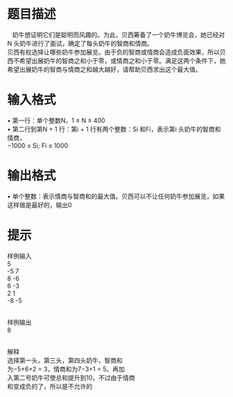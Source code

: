 # 

 
 # 题目描述 
<p>&nbsp;&nbsp;&nbsp;奶牛想证明它们是聪明而风趣的。为此，贝西筹备了一个奶牛博览会，她已经对N&nbsp;头奶牛进行了面试，确定了每头奶牛的智商和情商。<br />
贝西有权选择让哪些奶牛参加展览。由于负的智商或情商会造成负面效果，所以贝西不希望出展奶牛的智商之和小于零，或情商之和小于零。满足这两个条件下，她希望出展奶牛的智商与情商之和越大越好，请帮助贝西求出这个最大值。</p> 

 
 # 输入格式 
<p>&bull;&nbsp;第一行：单个整数N，1&nbsp;&le;&nbsp;N&nbsp;&le;&nbsp;400<br />
&bull;&nbsp;第二行到第N&nbsp;+&nbsp;1&nbsp;行：第i&nbsp;+&nbsp;1&nbsp;行有两个整数：Si&nbsp;和Fi，表示第i&nbsp;头奶牛的智商和情商，<br />
&minus;1000&nbsp;&le;&nbsp;Si;&nbsp;Fi&nbsp;&le;&nbsp;1000</p> 

 
 # 输出格式 
<p>&bull;&nbsp;单个整数：表示情商与智商和的最大值。贝西可以不让任何奶牛参加展览，如果这样做是最好的，输出0</p> 

 
 # 提示 
<p>样例输入<br />
5<br />
-5&nbsp;7<br />
8&nbsp;-6<br />
6&nbsp;-3<br />
2&nbsp;1<br />
-8&nbsp;-5</p>

<p><br />
样例输出<br />
8</p>

<p><br />
解释<br />
选择第一头，第三头，第四头奶牛，智商和<br />
为&minus;5+6+2&nbsp;=&nbsp;3，情商和为7&minus;3+1&nbsp;=&nbsp;5。再加<br />
入第二号奶牛可使总和提升到10，不过由于情商<br />
和变成负的了，所以是不允许的</p> 
